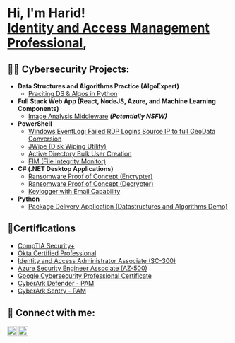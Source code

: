 <h1>Hi, I'm Harid! <br/><a <a href="https://www.linkedin.com/in/harid-akpoghenobor/">Identity and Access Management Professional</a>, 
<h2>👨‍💻 Cybersecurity Projects:</h2>

- <b>Data Structures and Algorithms Practice (AlgoExpert)</b>
  - [Praciting DS & Algos in Python](https://github.com/joshmadakor1/Algorithms-Practice)
- <b>Full Stack Web App (React, NodeJS, Azure, and Machine Learning Components)</b>
  - [Image Analysis Middleware](https://github.com/joshmadakor1/4chan-Image-Analysis-Middleware-C964) <b><i>(Potentially NSFW)</b></i>
- <b>PowerShell</b>
  - [Windows EventLog: Failed RDP Logins Source IP to full GeoData Conversion](https://github.com/joshmadakor1/Sentinel-Lab)
  - [JWipe (Disk Wiping Utility)](https://github.com/joshmadakor1/Jwipe.PowerShell)
  - [Active Directory Bulk User Creation](https://github.com/joshmadakor1/AD_PS)
  - [FIM (File Integrity Monitor)](https://github.com/joshmadakor1/PowerShell-Integrity-FIM)
- <b>C# (.NET Desktop Applications)</b>
  - [Ransomware Proof of Concept (Encrypter)](https://github.com/joshmadakor1/EncrypterPOC)
  - [Ransomware Proof of Concept (Decrypter)](https://github.com/joshmadakor1/DecrypterPOC)
  - [Keylogger with Email Capability](https://github.com/joshmadakor1/Key-Logger-With-Email)
- <b>Python</b>
  - [Package Delivery Application (Datastructures and Algorithms Demo)](https://github.com/joshmadakor1/Package-Delivery-Pathfinding-Algorithm)

<h2>📄Certifications </h2>

- [CompTIA Security+](https://www.credly.com/badges/e632e919-9ba3-412a-8206-0d1b69095b38)
- [Okta Certified Professional](https://www.credly.com/badges/36c7cd55-bfed-46fa-b922-e240011d1e57/print)
- [Identity and Access Administrator Associate (SC-300)](https://learn.microsoft.com/api/credentials/share/en-us/Harid-9529/DB2CBAA787AE291F?sharingId=CAB598562DEAC611)
- [Azure Security Engineer Associate (AZ-500)](https://learn.microsoft.com/api/credentials/share/en-us/Harid-9529/694B3439B545FE8F?sharingId=CAB598562DEAC611)
- [Google Cybersecurity Professional Certificate]()
- [CyberArk Defender - PAM](https://training.cyberark.com/share/v1/gamification/assigned_badge/5d70bdf0-d66b-493b-a07e-4531ac822dae/shared?lang=en&t=1735484282703)
- [CyberArk Sentry - PAM](https://training.cyberark.com/share/v1/gamification/assigned_badge/1c0a70b5-ad34-4859-b5d1-9fa5dc780142/shared?lang=en&t=1735484346232)

<h2> 🤳 Connect with me:</h2>

[<img align="left" alt="HaridinIT | Gmail" width="22px" src="https://cdn.jsdelivr.net/npm/simple-icons@3.13.0/icons/gmail.svg" />][gmail]
[<img align="left" alt="HaridinIT | LinkedIn" width="22px" src="https://cdn.jsdelivr.net/npm/simple-icons@v3/icons/linkedin.svg" />][linkedin]


[gmail]: akposhariddy@gmail.com
[linkedin]: https://linkedin.com/in/harid-akpoghenobor


